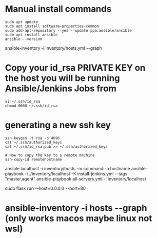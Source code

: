 
# Manual install commands
```
sudo apt update
sudo apt install software-properties-common
sudo add-apt-repository --yes --update ppa:ansible/ansible
sudo apt install ansible
ansible --version
```


ansible-inventory -i inventory/hosts.yml --graph



# Copy your id_rsa PRIVATE KEY on the host you will be running Ansible/Jenkins Jobs from
```
vi ~/.ssh/id_rsa
chmod 0600 ~/.ssh/id_rsa
```
# generating a new ssh key

```
ssh-keygen -t rsa -b 4096
cat ~/.ssh/authorized_keys
cat ~/.ssh/id_rsa.pub >> ~/.ssh/authorized_keys

# How to copy the key to a remote machine
ssh-copy-id remotehostname
```

ansible localhost -i inventory/hosts -m command -a hostname
ansible-playbook -i ./inventory/localhost -K install-jenkins.yml --tags "master,agent"
ansible-playbook all-servers.yml -i inventory/localhost



sudo flask run --host=0.0.0.0 --port=80
# ansible-inventory -i hosts --graph  (only works macos maybe linux not wsl)